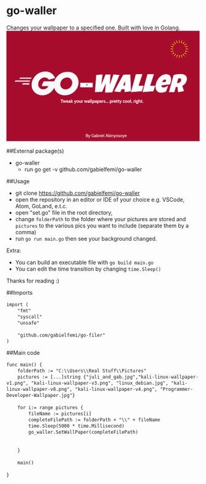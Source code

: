 # go-waller
Changes your wallpaper to a specified one. Built with love in Golang.
![alt text](Gowaller.jpg)

##External package(s)
- go-waller
    - run go get -v github.com/gabielfemi/go-waller
    
##Usage
- git clone https://github.com/gabielfemi/go-waller
- open the repository in an editor or IDE of your choice e.g. VSCode, Atom, GoLand, e.t.c.
- open "set.go" file in the root directory,
- change ``folderPath`` to the folder where your pictures are stored and ``pictures`` to the various pics you want to include (separate them by a comma)
- run ``go run main.go`` then see your background changed. 


Extra: 
- You can build an executable file with ``go build main.go``
- You can edit the time transition by changing ``time.Sleep()``

Thanks for reading :)

##Imports
````````
import (
    "fmt"
    "syscall"
    "unsafe"

    "github.com/gabielfemi/go-filer"
)
````````
##Main code
````
func main() {
	folderPath := "C:\\Users\\Real Stuff\\Pictures"
	pictures := [...]string {"juli_and_gab.jpg","kali-linux-wallpaper-v1.png", "kali-linux-wallpaper-v3.png", "linux_debian.jpg", "kali-linux-wallpaper-v8.png", "kali-linux-wallpaper-v4.png", "Programmer-Developer-Wallpaper.jpg"}

	for i:= range pictures {
		fileName := pictures[i]
		completeFilePath := folderPath + "\\" + fileName
		time.Sleep(5000 * time.Millisecond)
		go_waller.SetWallPaper(completeFilePath)


	}

	main()

}

````
